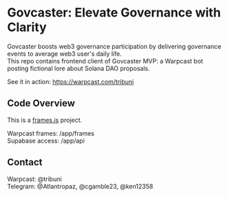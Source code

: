 # Govcaster: Elevate Governance with Clarity

Govcaster boosts web3 governance participation by delivering governance events to average web3 user's daily life.  
This repo contains frontend client of Govcaster MVP: a Warpcast bot posting fictional lore about Solana DAO proposals.

See it in action: https://warpcast.com/tribuni

## Code Overview

This is a [frames.js](https://framesjs.org/) project.


Warpcast frames: /app/frames  
Supabase access: /app/api

## Contact
Warpcast: @tribuni  
Telegram: @Atlantropaz, @cgamble23, @ken12358

